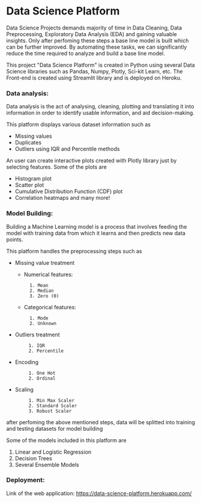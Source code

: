 # Data Science Platform

Data Science Projects demands majority of time in Data Cleaning, Data Preprocessing, Exploratory Data Analysis (EDA) and gaining valuable insights. Only after perfoming these steps a base line model is built which can be further improved. By automating these tasks, we can significantly reduce the time required to analyze and build a base line model.   

This project "Data Science Platform" is created in Python using several Data Science libraries such as Pandas, Numpy, Plotly, Sci-kit Learn, etc. The Front-end is created using Streamlit library and is deployed on Heroku.
 ### Data analysis:
 Data analysis is the act of analysing, cleaning, plotting and translating it into information in order to identify usable information, and aid decision-making.

This platform displays various dataset information such as 
- Missing values
- Duplicates 
- Outliers using IQR and Percentile methods

An user can create interactive plots created with Plotly library just by selecting features. Some of the plots are
- Histogram plot
- Scatter plot
- Cumulative Distribution Function (CDF) plot
- Correlation heatmaps
 and many more!

### Model Building:
Building a Machine Learning model is a process that involves feeding the model with training data from which it learns and then predicts new data points.
 
 This platform handles the preprocessing steps such as 
 - Missing value treatment
    - Numerical features:
        
            1. Mean 
            2. Median
            3. Zero (0)
    - Categorical features:
        
            1. Mode
            2. Unknown 
 - Outliers treatment
        
            1. IQR
            2. Percentile
 - Encoding

            1. One Hot 
            2. Ordinal
 - Scaling

            1. Min Max Scaler
            2. Standard Scaler
            3. Robust Scaler

after perfoming the above mentioned steps, data will be splitted into training and testing datasets for model building

Some of the models included in this platform are
1. Linear and Logistic Regression
2. Decision Trees
3. Several Ensemble Models

### Deployment:
Link of the web application: 
https://data-science-platform.herokuapp.com/

